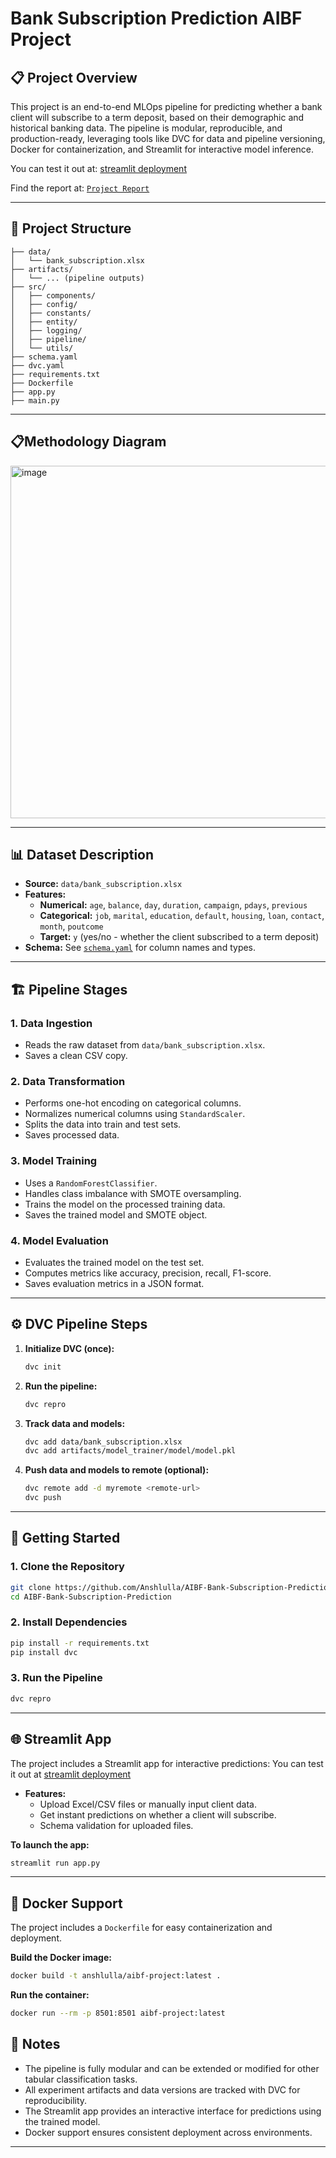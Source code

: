 # Bank Subscription Prediction AIBF Project

## 📋 Project Overview

This project is an end-to-end MLOps pipeline for predicting whether a bank client will subscribe to a term deposit, based on their demographic and historical banking data. The pipeline is modular, reproducible, and production-ready, leveraging tools like DVC for data and pipeline versioning, Docker for containerization, and Streamlit for interactive model inference.

You can test it out at: [streamlit deployment](https://ai-bank-subscription-prediction.streamlit.app/)


Find the report at: [`Project Report`](CA2_22070126013.pdf)

---

## 📁 Project Structure

```
├── data/
│   └── bank_subscription.xlsx
├── artifacts/
│   └── ... (pipeline outputs)
├── src/
│   ├── components/
│   ├── config/
│   ├── constants/
│   ├── entity/
│   ├── logging/
│   ├── pipeline/
│   └── utils/
├── schema.yaml
├── dvc.yaml
├── requirements.txt
├── Dockerfile
├── app.py
├── main.py
```

---

## 📋Methodology Diagram
<img width="759" height="564" alt="image" src="https://github.com/user-attachments/assets/4d7d01bb-8160-4dbd-93c6-987e88058ba4" />

---

## 📊 Dataset Description

- **Source:** `data/bank_subscription.xlsx`
- **Features:**
  - **Numerical:** `age`, `balance`, `day`, `duration`, `campaign`, `pdays`, `previous`
  - **Categorical:** `job`, `marital`, `education`, `default`, `housing`, `loan`, `contact`, `month`, `poutcome`
  - **Target:** `y` (yes/no - whether the client subscribed to a term deposit)
- **Schema:** See [`schema.yaml`](schema.yaml) for column names and types.

---

## 🏗️ Pipeline Stages

### 1. Data Ingestion
- Reads the raw dataset from `data/bank_subscription.xlsx`.
- Saves a clean CSV copy.

### 2. Data Transformation
- Performs one-hot encoding on categorical columns.
- Normalizes numerical columns using `StandardScaler`.
- Splits the data into train and test sets.
- Saves processed data.

### 3. Model Training
- Uses a `RandomForestClassifier`.
- Handles class imbalance with SMOTE oversampling.
- Trains the model on the processed training data.
- Saves the trained model and SMOTE object.

### 4. Model Evaluation
- Evaluates the trained model on the test set.
- Computes metrics like accuracy, precision, recall, F1-score.
- Saves evaluation metrics in a JSON format.

---

## ⚙️ DVC Pipeline Steps

1. **Initialize DVC (once):**
   ```bash
   dvc init
   ```

2. **Run the pipeline:**
   ```bash
   dvc repro
   ```

3. **Track data and models:**
   ```bash
   dvc add data/bank_subscription.xlsx
   dvc add artifacts/model_trainer/model/model.pkl
   ```

4. **Push data and models to remote (optional):**
   ```bash
   dvc remote add -d myremote <remote-url>
   dvc push
   ```

---

## 🚀 Getting Started

### 1. Clone the Repository

```bash
git clone https://github.com/Anshlulla/AIBF-Bank-Subscription-Prediction
cd AIBF-Bank-Subscription-Prediction
```

### 2. Install Dependencies

```bash
pip install -r requirements.txt
pip install dvc
```

### 3. Run the Pipeline

```bash
dvc repro
```

---

## 🌐 Streamlit App

The project includes a Streamlit app for interactive predictions:
You can test it out at [streamlit deployment](https://ai-bank-subscription-prediction.streamlit.app/)

- **Features:**
  - Upload Excel/CSV files or manually input client data.
  - Get instant predictions on whether a client will subscribe.
  - Schema validation for uploaded files.

**To launch the app:**
```bash
streamlit run app.py
```

---

## 🐳 Docker Support

The project includes a `Dockerfile` for easy containerization and deployment.

**Build the Docker image:**
```bash
docker build -t anshlulla/aibf-project:latest .
```

**Run the container:**
```bash
docker run --rm -p 8501:8501 aibf-project:latest
```

## 📝 Notes

- The pipeline is fully modular and can be extended or modified for other tabular classification tasks.
- All experiment artifacts and data versions are tracked with DVC for reproducibility.
- The Streamlit app provides an interactive interface for predictions using the trained model.
- Docker support ensures consistent deployment across environments.

---



